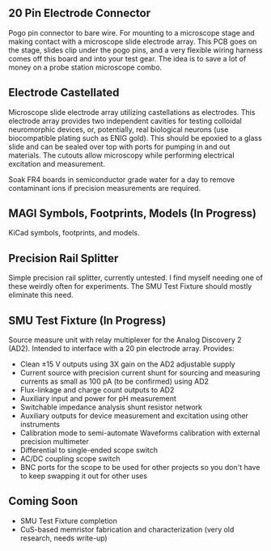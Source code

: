 ## 20 Pin Electrode Connector
 Pogo pin connector to bare wire. For mounting to a microscope stage and making contact with a microscope slide electrode array. This PCB goes on the stage, slides clip under the pogo pins, and a very flexible wiring harness comes off this board and into your test gear. The idea is to save a lot of money on a probe station microscope combo.

## Electrode Castellated
 Microscope slide electrode array utilizing castellations as electrodes. This electrode array provides two independent cavities for testing colloidal neuromorphic devices, or, potentially, real biological neurons (use biocompatible plating such as ENIG gold). This should be epoxied to a glass slide and can be sealed over top with ports for pumping in and out materials. The cutouts allow microscopy while performing electrical excitation and measurement.

Soak FR4 boards in semiconductor grade water for a day to remove contaminant ions if precision measurements are required.

## MAGI Symbols, Footprints, Models (In Progress)
 KiCad  symbols, footprints, and models.

## Precision Rail Splitter
 Simple precision rail splitter, currently untested. I find myself needing one of these weirdly often for experiments. The SMU Test Fixture should mostly eliminate this need.

## SMU Test Fixture (In Progress)
Source measure unit with relay multiplexer for the Analog Discovery 2 (AD2). Intended to interface with a 20 pin electrode array. Provides:

 - Clean ±15 V outputs using 3X gain on the AD2 adjustable supply
 - Current source with precision current shunt for sourcing and measuring currents as small as 100 pA (to be confirmed) using AD2
 -  Flux-linkage and charge count outputs to AD2
 - Auxiliary input and power for pH measurement
 - Switchable impedance analysis shunt resistor network
 - Auxiliary outputs for device measurement and excitation using other instruments
 - Calibration mode to semi-automate Waveforms calibration with external precision multimeter
 - Differential to single-ended scope switch
 - AC/DC coupling scope switch
 - BNC ports for the scope to be used for other projects so you don't have to keep swapping it out for other uses

## Coming Soon
 - SMU Test Fixture completion
 - CuS-based memristor fabrication and characterization (very old research, needs write-up)


